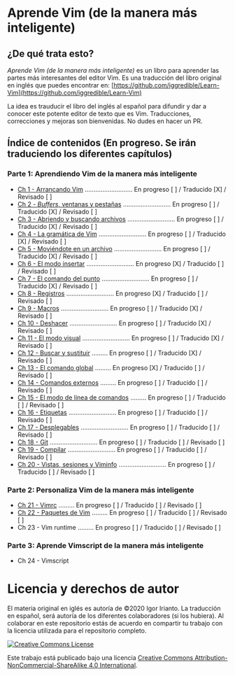 # Aprende Vim (de la manera más inteligente)

## ¿De qué trata esto?
*Aprende Vim (de la manera más inteligente)* es un libro para aprender las partes más interesantes del editor Vim. Es una traducción del libro original en inglés que puedes encontrar en: [https://github.com/iggredible/Learn-Vim](https://github.com/iggredible/Learn-Vim)

La idea es trauducir el libro del inglés al español para difundir y dar a conocer este potente editor de texto que es Vim. Traducciones, correcciones y mejoras son bienvenidas. No dudes en hacer un PR.

## Índice de contenidos (En progreso. Se irán traduciendo los diferentes capítulos)

### Parte 1: Aprendiendo Vim de la manera más inteligente

- [Ch 1     - Arrancando Vim](./01_starting_vim.md) ........................... En progreso [ ]  / Traducido [X] / Revisado [ ]
- [Ch 2     - *Buffers*, ventanas y pestañas](./ch02_buffers_windows_tabs.md) ........................... En progreso [ ]  / Traducido [X] / Revisado [ ]
- [Ch 3     - Abriendo y buscando archivos](./ch03_opening_and_searching_files.md) ........................... En progreso [ ]  / Traducido [X] / Revisado [ ]
- [Ch 4     - La gramática de Vim](./ch04_vim_grammar.md) ........................... En progreso [ ] / Traducido [X] / Revisado [ ]
- [Ch 5     - Moviéndote en un archivo](./ch05_moving_in_file.md) ........................... En progreso [ ] / Traducido [X] / Revisado [ ]
- [Ch 6     - El modo insertar](./ch06_insert_mode.md) ........................... En progreso [X] / Traducido [ ] / Revisado [ ]
- [Ch 7     - El comando del punto](./ch07_the_dot_command.md) ........................... En progreso [ ] / Traducido [X] / Revisado [ ]
- [Ch 8     - Registros](./ch08_registers.md) ........................... En progreso [X] / Traducido [ ] / Revisado [ ]
- [Ch 9     - Macros](./ch09_macros.md) ........................... En progreso [ ] / Traducido [X] / Revisado [ ]
- [Ch 10    - Deshacer](./ch10_undo.md) ........................... En progreso [ ] / Traducido [X] / Revisado [ ]
- [Ch 11    - El modo visual](./ch11_visual_mode.md) ........................... En progreso [ ] / Traducido [X] / Revisado [ ]
- [Ch 12    - Buscar y sustituir](./ch12_search_and_substitute.md) ......... En progreso [ ] / Traducido [X] / Revisado [ ]
- [Ch 13    - El comando global](./ch13_the_global_command.md) ......... En progreso [X] / Traducido [ ] / Revisado [ ]
- [Ch 14    - Comandos externos](./ch14_external_commands.md) ......... En progreso [ ] / Traducido [ ] / Revisado [ ]
- [Ch 15    - El modo de línea de comandos](./ch15_command-line_mode.md) ......... En progreso [ ] / Traducido [ ] / Revisado [ ]
- [Ch 16    - Etiquetas](./ch16_tags.md) ........................... En progreso [ ] / Traducido [ ] / Revisado [ ]
- [Ch 17    - Desplegables](./ch17_fold.md) ........................... En progreso [ ] / Traducido [ ] / Revisado [ ]
- [Ch 18    - Git](./ch18_git.md) ........................... En progreso [ ] / Traducido [ ] / Revisado [ ]
- [Ch 19    - Compilar](./ch19_compile.md) ........................... En progreso [ ] / Traducido [ ] / Revisado [ ]
- [Ch 20    - Vistas, sesiones y Viminfo](./ch20_views_sessions_viminfo.md) ........................... En progreso [ ] / Traducido [ ] / Revisado [ ] 

### Parte 2: Personaliza Vim de la manera más inteligente

- [Ch 21 - Vimrc](./ch21_vimrc.md) ......... En progreso [ ] / Traducido [ ] / Revisado [ ] 
- [Ch 22 - Paquetes de Vim](./ch22_vim_packages.md)  ......... En progreso [ ] / Traducido [ ] / Revisado [ ]                           
- Ch 23 - Vim runtime  ......... En progreso [ ] / Traducido [ ] / Revisado [ ] 

### Parte 3: Aprende Vimscript de la manera más inteligente

- Ch 24 - Vimscript


# Licencia y derechos de autor
El materia original en iglés es autoría de ©2020 Igor Irianto. La traducción en español, será autoría de los diferentes colaboradores (si los hubiera). Al colaborar en este repositorio estás de acuerdo en compartir tu trabajo con la licencia utilizada para el repositorio completo.

<a rel="license" href="http://creativecommons.org/licenses/by-nc-sa/4.0/"><img alt="Creative Commons License" style="border-width:0" src="https://licensebuttons.net/l/by-nc-sa/4.0/88x31.png" /></a><br />

Este trabajo está publicado bajo una licencia <a rel="license" href="http://creativecommons.org/licenses/by-nc-sa/4.0/">Creative Commons Attribution-NonCommercial-ShareAlike 4.0 International</a>.


